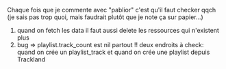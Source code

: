 Chaque fois que je commente avec "pablior" c'est qu'il faut checker qqch
(je sais pas trop quoi, mais faudrait plutôt que je note ça sur papier...)

1) quand on fetch les data il faut aussi delete les ressources qui n'existent plus
2) bug => playlist.track_count est nil partout !! deux endroits à check: quand on crée
          un playlist_track et quand on crée une playlist depuis Trackland

